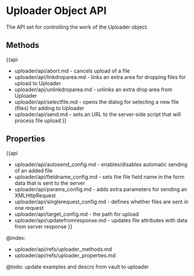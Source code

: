 Uploader Object API
==================

The API set for controlling the work of the Uploader object.

Methods
--------------

{{api
- uploader/api/abort.md - cancels upload of a file
- uploader/api/linkdroparea.md - links an extra area for dropping files for upload to Uploader
- uploader/api/unlinkdroparea.md - unlinks an extra drop area from Uploader
- uploader/api/selectfile.md - opens the dialog for selecting a new file (files) for adding to Uploader
- uploader/api/send.md - sets an URL to the server-side script that will process file upload
}}

Properties
----------------

{{api
- uploader/api/autosend_config.md - enables/disables automatic sending of an added file
- uploader/api/fieldname_config.md - sets the file field name in the form data that is sent to the server
- uploader/api/params_config.md - adds extra parameters for sending an XMLHttpRequest
- uploader/api/singlerequest_config.md - defines whether files are sent in one request
- uploader/api/target_config.md - the path for upload
- uploader/api/updatefromresponse.md - updates file attributes with data from server response 
}}

@index:

- uploader/api/refs/uploader_methods.md
- uploader/api/refs/uploader_properties.md

@todo:
update examples and descrs from vault to uploader 